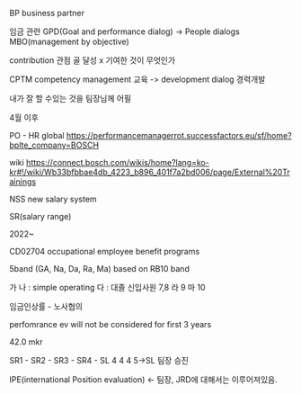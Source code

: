 BP business partner

임금 관련
GPD(Goal and performance dialog) -> People dialogs
MBO(management by objective)


contribution 관점
골 달성 x 기여한 것이 무엇인가

CPTM competency management
교육
-> development dialog 경력개발

내가 잘 할 수있는 것을 팀장님께 어필

4월 이후

PO - HR global
https://performancemanagerrot.successfactors.eu/sf/home?bplte_company=BOSCH

wiki
https://connect.bosch.com/wikis/home?lang=ko-kr#!/wiki/Wb33bfbbae4db_4223_b896_401f7a2bd006/page/External%20Trainings

NSS new salary system

SR(salary range)

2022~

 CD02704 occupational employee benefit programs
 
5band (GA, Na, Da, Ra, Ma) based on RB10 band

가 나 : simple operating 
다 : 대졸 신입사원 7,8
라 9
마 10

임금인상률 - 노사협의

perfomrance ev will not be considered for first 3 years


42.0 mkr 

SR1 - SR2 - SR3 - SR4 - SL
4 4 4 5->SL 팀장 승진

IPE(international Position evaluation) <- 팀장, JRD에 대해서는 이루어져있음.
